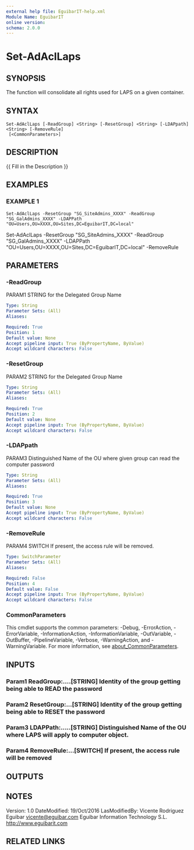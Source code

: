 ```yaml
---
external help file: EguibarIT-help.xml
Module Name: EguibarIT
online version:
schema: 2.0.0
---
```


# Set-AdAclLaps

## SYNOPSIS
The function will consolidate all rights used for LAPS on a given container.

## SYNTAX

```
Set-AdAclLaps [-ReadGroup] <String> [-ResetGroup] <String> [-LDAPpath] <String> [-RemoveRule]
 [<CommonParameters>]
```

## DESCRIPTION
{{ Fill in the Description }}

## EXAMPLES

### EXAMPLE 1
```
Set-AdAclLaps -ResetGroup "SG_SiteAdmins_XXXX" -ReadGroup "SG_GalAdmins_XXXX" -LDAPPath "OU=Users,OU=XXXX,OU=Sites,DC=EguibarIT,DC=local"
```

Set-AdAclLaps -ResetGroup "SG_SiteAdmins_XXXX" -ReadGroup "SG_GalAdmins_XXXX" -LDAPPath "OU=Users,OU=XXXX,OU=Sites,DC=EguibarIT,DC=local" -RemoveRule

## PARAMETERS

### -ReadGroup
PARAM1 STRING for the Delegated Group Name

```yaml
Type: String
Parameter Sets: (All)
Aliases:

Required: True
Position: 1
Default value: None
Accept pipeline input: True (ByPropertyName, ByValue)
Accept wildcard characters: False
```

### -ResetGroup
PARAM2 STRING for the Delegated Group Name

```yaml
Type: String
Parameter Sets: (All)
Aliases:

Required: True
Position: 2
Default value: None
Accept pipeline input: True (ByPropertyName, ByValue)
Accept wildcard characters: False
```

### -LDAPpath
PARAM3 Distinguished Name of the OU where given group can read the computer password

```yaml
Type: String
Parameter Sets: (All)
Aliases:

Required: True
Position: 3
Default value: None
Accept pipeline input: True (ByPropertyName, ByValue)
Accept wildcard characters: False
```

### -RemoveRule
PARAM4 SWITCH If present, the access rule will be removed.

```yaml
Type: SwitchParameter
Parameter Sets: (All)
Aliases:

Required: False
Position: 4
Default value: False
Accept pipeline input: True (ByPropertyName, ByValue)
Accept wildcard characters: False
```

### CommonParameters
This cmdlet supports the common parameters: -Debug, -ErrorAction, -ErrorVariable, -InformationAction, -InformationVariable, -OutVariable, -OutBuffer, -PipelineVariable, -Verbose, -WarningAction, and -WarningVariable. For more information, see [about_CommonParameters](http://go.microsoft.com/fwlink/?LinkID=113216).

## INPUTS

### Param1 ReadGroup:....[STRING] Identity of the group getting being able to READ the password
### Param2 ResetGroup:...[STRING] Identity of the group getting being able to RESET the password
### Param3 LDAPPath:.....[STRING] Distinguished Name of the OU where LAPS will apply to computer object.
### Param4 RemoveRule:...[SWITCH] If present, the access rule will be removed
## OUTPUTS

## NOTES
Version:         1.0
DateModified:    19/Oct/2016
LasModifiedBy:   Vicente Rodriguez Eguibar
    vicente@eguibar.com
    Eguibar Information Technology S.L.
    http://www.eguibarit.com

## RELATED LINKS
